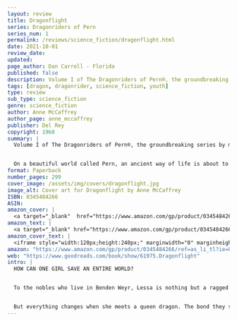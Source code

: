 ```yaml
---
layout: review
title: Dragonflight
series: Dragonriders of Pern
series_num: 1
permalink: /reviews/science_fiction/dragonflight.html
date: 2021-10-01
review_date: 
updated: 
page_author: Dan Carroll - Florida
published: false
description: Volume I of The Dragonriders of Pern®, the groundbreaking series by master storyteller Anne McCaffrey
tags: [dragon, dragonrider, science_fiction, youth]
type: review
sub_type: science_fiction
genre: science_fiction
author: Anne McCaffrey
author_page: anne_mccaffrey
publisher: Del Rey
copyright: 1968
summary: |
  Volume I of The Dragonriders of Pern®, the groundbreaking series by master storyteller Anne McCaffrey


  On a beautiful world called Pern, an ancient way of life is about to come under attack from a myth that is all too real. Lessa is an outcast survivor—her parents murdered, her birthright stolen—a strong young woman who has never stopped dreaming of revenge. But when an ancient threat to Pern reemerges, Lessa will rise—upon the back of a great dragon with whom she shares a telepathic bond more intimate than any human connection. Together, dragon and rider will fly . . . and Pern will be changed forever.
format: Paperback
number_pages: 299
cover_image: /assets/img/covers/dragonflight.jpg
image_alt: Cover art for Dragonflight by Anne McCaffrey
ISBN: 0345484266
ASIN: 
amazon_cover: |
  <a target="_blank"  href="https://www.amazon.com/gp/product/0345484266/ref=as_li_tl?ie=UTF8&camp=1789&creative=9325&creativeASIN=0345484266&linkCode=as2&tag=floridan21-20&linkId=8c592992d95c671666cbf358d7cdbe93"><img border="0" src="//ws-na.amazon-adsystem.com/widgets/q?_encoding=UTF8&MarketPlace=US&ASIN=0345484266&ServiceVersion=20070822&ID=AsinImage&WS=1&Format=_SL250_&tag=floridan21-20" ></a>
amazon_text: |
  <a target="_blank" href="https://www.amazon.com/gp/product/0345484266/ref=as_li_tl?ie=UTF8&camp=1789&creative=9325&creativeASIN=0345484266&linkCode=as2&tag=floridan21-20&linkId=ccb1efaeffaa7856e83c355ddbe68af9">Dragonflight (Pern)</a>
amazon_cover_text: |
  <iframe style="width:120px;height:240px;" marginwidth="0" marginheight="0" scrolling="no" frameborder="0" src="//ws-na.amazon-adsystem.com/widgets/q?ServiceVersion=20070822&OneJS=1&Operation=GetAdHtml&MarketPlace=US&source=ac&ref=tf_til&ad_type=product_link&tracking_id=floridan21-20&marketplace=amazon&amp;region=US&placement=0345484266&asins=0345484266&linkId=af82eee02931a598b879fbd096d89ecd&show_border=false&link_opens_in_new_window=false&price_color=333333&title_color=0066c0&bg_color=ffffff"></iframe>
amazon: "https://www.amazon.com/gp/product/0345484266/ref=as_li_tl?ie=UTF8&tag=floridan21-20&camp=1789&creative=9325&linkCode=as2&creativeASIN=0345484266&linkId=ff4ed440f6e645bdc7824f38a071da21"
web: "https://www.goodreads.com/book/show/61975.Dragonflight"
intro: |
  HOW CAN ONE GIRL SAVE AN ENTIRE WORLD?


  To the nobles who live in Benden Weyr, Lessa is nothing but a ragged kitchen girl. For most of her life she has survived by serving those who betrayed her father and took over his lands. Now the time has come for Lessa to shed her disguise—and take back her stolen birthright.


  But everything changes when she meets a queen dragon. The bond they share will be deep and last forever. It will protect them when, for the first time in centuries, Lessa’s world is threatened by Thread, an evil substance that falls like rain and destroys everything it touches. Dragons and their Riders once protected the planet from Thread, but there are very few of them left these days. Now brave Lessa must risk her life, and the life of her beloved dragon, to save her beautiful world. . . .
---
```




